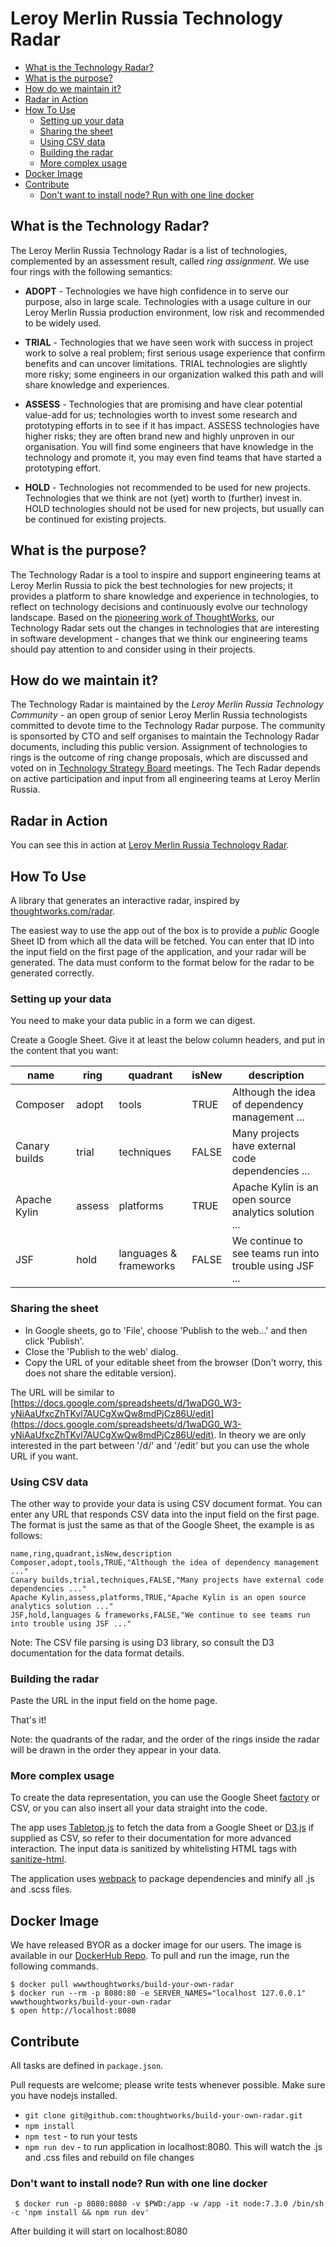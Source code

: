 # Leroy Merlin Russia Technology Radar <!-- omit in toc -->

- [What is the Technology Radar?](#what-is-the-technology-radar)
- [What is the purpose?](#what-is-the-purpose)
- [How do we maintain it?](#how-do-we-maintain-it)
- [Radar in Action](#radar-in-action)
- [How To Use](#how-to-use)
     - [Setting up your data](#setting-up-your-data)
     - [Sharing the sheet](#sharing-the-sheet)
     - [Using CSV data](#using-csv-data)
     - [Building the radar](#building-the-radar)
     - [More complex usage](#more-complex-usage)
- [Docker Image](#docker-image)
- [Contribute](#contribute)
     - [Don't want to install node? Run with one line docker](#dont-want-to-install-node-run-with-one-line-docker)

## What is the Technology Radar?

The Leroy Merlin Russia Technology Radar is a list of technologies, complemented by an assessment result,
called *ring assignment*. We use four rings with the following semantics:

- **ADOPT** - Technologies we have high confidence in to serve our purpose, also in large scale.
     Technologies with a usage culture in our Leroy Merlin Russia production environment, low risk and
     recommended to be
     widely used.

- **TRIAL** - Technologies that we have seen work with success in project work to solve a real
     problem; first serious usage experience that confirm benefits and can uncover limitations. TRIAL
     technologies are slightly more risky; some engineers in our organization walked this path and will share
     knowledge and experiences.

- **ASSESS** - Technologies that are promising and have clear potential value-add for us;
     technologies worth to invest some research and prototyping efforts in to see if it has impact. ASSESS
     technologies have higher risks; they are often brand new and highly unproven in our organisation. You will
     find some engineers that have knowledge in the technology and promote it, you may even find teams that have
     started a prototyping effort.

- **HOLD** - Technologies not recommended to be used for new projects. Technologies that we think
     are not (yet) worth to (further) invest in. HOLD technologies should not be used for new projects, but
     usually can be continued for existing projects.

## What is the purpose?

The Technology Radar is a tool to inspire and support engineering teams at Leroy Merlin Russia to pick the
best technologies for new projects; it provides a platform to share knowledge and experience in technologies,
to reflect on technology decisions and continuously evolve our technology landscape. Based on the [pioneering work of ThoughtWorks](https://www.thoughtworks.com/radar), our Technology Radar sets out the changes in technologies that are interesting in
software development - changes that we think our engineering teams should pay attention to and consider
using in their projects.

## How do we maintain it?

The Technology Radar is maintained by the *Leroy Merlin Russia Technology Community* - an open
group of senior Leroy Merlin Russia technologists committed to devote time to the Technology Radar purpose.
The community is sponsorted by CTO and self organises to maintain the Technology Radar documents,
including this public version. Assignment of technologies to rings is the
outcome of ring change proposals, which are discussed and voted on in [Technology Strategy Board](https://github.com/adeo/technology-strategy-board-lmru) meetings.
The Tech Radar depends on active participation and input from all engineering teams at Leroy Merlin Russia.

## Radar in Action

You can see this in action at [Leroy Merlin Russia Technology Radar](https://adeo.github.io/technology-radar-lmru).

## How To Use

A library that generates an interactive radar, inspired by [thoughtworks.com/radar](http://thoughtworks.com/radar).

The easiest way to use the app out of the box is to provide a *public* Google Sheet ID from which all the data will be fetched. You can enter that ID into the input field on the first page of the application, and your radar will be generated. The data must conform to the format below for the radar to be generated correctly.

### Setting up your data

You need to make your data public in a form we can digest.

Create a Google Sheet. Give it at least the below column headers, and put in the content that you want:

| name          | ring   | quadrant               | isNew | description                                             |
| ------------- | ------ | ---------------------- | ----- | ------------------------------------------------------- |
| Composer      | adopt  | tools                  | TRUE  | Although the idea of dependency management ...          |
| Canary builds | trial  | techniques             | FALSE | Many projects have external code dependencies ...       |
| Apache Kylin  | assess | platforms              | TRUE  | Apache Kylin is an open source analytics solution ...   |
| JSF           | hold   | languages & frameworks | FALSE | We continue to see teams run into trouble using JSF ... |

### Sharing the sheet

* In Google sheets, go to 'File', choose 'Publish to the web...' and then click 'Publish'.
* Close the 'Publish to the web' dialog.
* Copy the URL of your editable sheet from the browser (Don't worry, this does not share the editable version). 

The URL will be similar to [https://docs.google.com/spreadsheets/d/1waDG0_W3-yNiAaUfxcZhTKvl7AUCgXwQw8mdPjCz86U/edit](https://docs.google.com/spreadsheets/d/1waDG0_W3-yNiAaUfxcZhTKvl7AUCgXwQw8mdPjCz86U/edit). In theory we are only interested in the part between '/d/' and '/edit' but you can use the whole URL if you want.

### Using CSV data
The other way to provide your data is using CSV document format.
You can enter any URL that responds CSV data into the input field on the first page.
The format is just the same as that of the Google Sheet, the example is as follows:

```
name,ring,quadrant,isNew,description  
Composer,adopt,tools,TRUE,"Although the idea of dependency management ..."  
Canary builds,trial,techniques,FALSE,"Many projects have external code dependencies ..."  
Apache Kylin,assess,platforms,TRUE,"Apache Kylin is an open source analytics solution ..."  
JSF,hold,languages & frameworks,FALSE,"We continue to see teams run into trouble using JSF ..."  
```

Note: The CSV file parsing is using D3 library, so consult the D3 documentation for the data format details.

### Building the radar

Paste the URL in the input field on the home page.

That's it!

Note: the quadrants of the radar, and the order of the rings inside the radar will be drawn in the order they appear in your data.

### More complex usage

To create the data representation, you can use the Google Sheet [factory](/src/util/factory.js) or CSV, or you can also insert all your data straight into the code.

The app uses [Tabletop.js](https://github.com/jsoma/tabletop) to fetch the data from a Google Sheet or [D3.js](https://d3js.org/) if supplied as CSV, so refer to their documentation for more advanced interaction.  The input data is sanitized by whitelisting HTML tags with [sanitize-html](https://github.com/punkave/sanitize-html).

The application uses [webpack](https://webpack.github.io/) to package dependencies and minify all .js and .scss files.

## Docker Image
We have released BYOR as a docker image for our users. The image is available in our [DockerHub Repo](https://hub.docker.com/r/wwwthoughtworks/build-your-own-radar/). To pull and run the image, run the following commands.

```
$ docker pull wwwthoughtworks/build-your-own-radar
$ docker run --rm -p 8080:80 -e SERVER_NAMES="localhost 127.0.0.1" wwwthoughtworks/build-your-own-radar
$ open http://localhost:8080
```

## Contribute

All tasks are defined in `package.json`.

Pull requests are welcome; please write tests whenever possible. 
Make sure you have nodejs installed.

- `git clone git@github.com:thoughtworks/build-your-own-radar.git`
- `npm install`
- `npm test` - to run your tests
- `npm run dev` - to run application in localhost:8080. This will watch the .js and .css files and rebuild on file changes

### Don't want to install node? Run with one line docker

     $ docker run -p 8080:8080 -v $PWD:/app -w /app -it node:7.3.0 /bin/sh -c 'npm install && npm run dev'

After building it will start on localhost:8080
